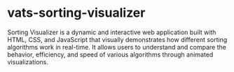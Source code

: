 # vats-sorting-visualizer
Sorting Visualizer is a dynamic and interactive web application built with HTML, CSS, and JavaScript that visually demonstrates how different sorting algorithms work in real-time. It allows users to understand and compare the behavior, efficiency, and speed of various algorithms through animated visualizations.
